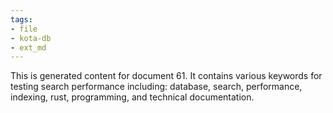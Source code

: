 ```yaml
---
tags:
- file
- kota-db
- ext_md
---
```

This is generated content for document 61. It contains various keywords for testing search performance including: database, search, performance, indexing, rust, programming, and technical documentation.